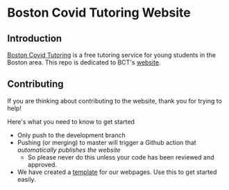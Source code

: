 # Boston Covid Tutoring Website


## Introduction

[Boston Covid Tutoring](https://bostoncovidtutoring.org/) is a free tutoring service for young students in the Boston area. This repo is dedicated to BCT's [website](https://bostoncovidtutoring.org/).

## Contributing

If you are thinking about contributing to the website, thank you for trying to help!

Here's what you need to know to get started

- Only push to the development branch
- Pushing (or merging) to master will trigger a Github action that *automatically publishes the website*
	- So please never do this unless your code has been reviewed and approved.
- We have created a [template](https://github.com/dphiggins/BCT-website/blob/master/public/assets/template.html) for our webpages. Use this to get started easily.